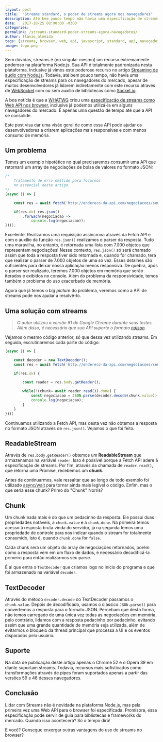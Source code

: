 ```yaml
---
layout: post
title:  "Streams standard, o poder de streams agora nos navegadores"
description: Até bem pouco tempo não havia uma especificação de streams para os navegadores (...) a WHATWG criou uma especificação de streams como Web API nos browser.
date:   2017-10-25 08:00:00 -0300
categories:
permalink: /streams-standard-poder-streams-agora-navegadores/
author: flavio_almeida
tags: [streams, browser, web, api, javascript, standard, api, navegador]
image: logo.png
---
```


Sem dúvidas, streams é (no singular mesmo) um recurso  extremamente poderoso na plataforma Node.js. Sua API é totalmente padronizada nesta plataforma. Inclusive já vimos este poderoso recurso no artigo <a href="http://cangaceirojavascript.com.br/streaming-audio-node/" target="_blank">Streaming de audio com Node.js</a>. Todavia, até bem pouco tempo, não havia uma especificação de streams para os navegadores do mercado, apesar de muitos desenvolvedores já lidarem indiretamente com este recurso através de <a href="https://pt.wikipedia.org/wiki/WebSocket" target="_blank">WebSocket</a> com ou sem auxílio de bibliotecas como <a href="https://socket.io/" target="_blank">Socket.io</a>. 

A boa notícia é que a <a href="https://whatwg.org/">WHATWG</a> criou uma <a href="https://streams.spec.whatwg.org/" target="_blank">especificação de streams como Web API nos browser</a>, inclusive já podemos utilizá-la em alguns navegadores do mercado. É apenas uma questão de tempo até que a API se consolide.

Este post visa dar uma visão geral de como essa API pode ajudar os desenvolvedores a criarem aplicações mais responsivas e com menos consumo de memória.

## Um problema

Temos um exemplo hipotético no qual precisaremos consumir uma API que retornará um array de negociações de bolsa de valores no formato JSON:

```javascript
/* 
    Tratamento de erro omitido para focarmos 
    no essencial deste artigo.
*/
(async () => {

    const res = await fetch('http://endereco-da-api.com/negociacoes/semana');

    if(res.ok) res.json()
        .forEach(negociacao => 
            console.log(negociacao));
})();
```

Excelente. Realizamos uma requisição assíncrona através da Fetch API e com o auxílio da função `res.json()` realizamos o parser da resposta. Tudo uma maravilha, no entanto, é retornada uma lista com 7.000 objetos que representam negociações! Nesse contexto, `res.json()` só será chamado assim que toda a resposta tiver sido retornada e, quando for chamado, terá que realizar o parser de 7.000 objetos de uma só vez. Esses detalhes são suficientes para deixar nossa aplicação menos responsiva. De quebra, após o parser ser realizado, teremos 7.000 objetos em memória que serão iterados e exibidos no console. Além do problema da responsividade, temos também o problema do uso exacerbado de memória. 

Agora que já temos o *big picture* do problema, veremos como a API de streams pode nos ajudar a resolvê-lo.

## Uma solução com streams

>*O autor utilizou a versão 61 do Google Chrome durante seus testes. Além disso, é necessário que sua API suporte o formato <a href="http://ndjson.org/" target="_blank">ndjson</a>.*

Vejamos o mesmo código anterior, só que dessa vez utilizando streams. Em seguida, escrutinaremos cada parte do código:


```javascript
(async () => {

    const decoder = new TextDecoder();
    const res = await fetch('http://endereco-da-api.com/negociacoes/semana');

    if(res.ok) {
        
        const reader = res.body.getReader();

        while(!(chunk= await reader.read()).done) {
            const negociacao = JSON.parse(decoder.decode(chunk.value));
            console.log(negociacao);
        }
    }
})()    

```

Continuamos utilizando a Fetch API, mas desta vez não obtemos a resposta no formato JSON através de `res.json()`. Vejamos o que foi feito. 

## ReadableStream

Através de `res.body.getReader()` obtemos um **ReadableStream** que armazenamos na variável `reader`. Isso é possível porque a Fetch API adere à especificação de streams. Por fim, através da chamada de `reader.read()`, que retorna uma Promise, recebemos um **chunk**. 

Antes de continuarmos, vale ressaltar que ao longo de todo exemplo foi utilizado <a href="https://developer.mozilla.org/pt-BR/docs/Web/JavaScript/Reference/Statements/funcoes_assincronas" target="_blank">async/wait</a> para tornar ainda mais legível o código.  Enfim, mas o que seria esse chunk? Primo do "Chunk" Norris?

## Chunk

Um chunk nada mais é do que um pedacinho da resposta. Ele possui duas propriedades notáveis, a `chunk.value` e a `chunk.done`. Na primeira temos acesso à resposta bruta vinda do servidor, já na segunda temos uma propriedade de controle para nos indicar quando o stream for totalmente consumido, isto é, quando `chunk.done` for `false`. 

Cada chunk será um objeto do array de negociações retornados, porém como a resposta vem em um fluxo de dados, é necessário decodificá-la primeiro para então realizarmos seu parse. 

É ai que entra o `TextDecoder` que criamos logo no início do programa e que foi armazenado na variável `decoder`. 

## TextDecoder

Através do método `decoder.decode` do TextDecoder passamos o `chunk.value`. Depois de decodificado, usamos o clássico `JSON.parse()` para convertemos a resposta para o formato JSON. Percebam que desta forma, não temos carregado de uma única vez todas as negociações em memória, pelo contrário, lidamos com a resposta pedacinho por pedacinho, evitando assim que uma grande quantidade de memória seja utilizada, além de evitarmos o bloqueio da thread principal que processa a UI e os eventos disparados pelo usuário.

## Suporte

Na data de publicação deste artigo apenas o Chrome 52 e o Opera 39 em diante suportam streams. Todavia, recursos mais sofisticados como transformações através de pipes foram suportados apenas a partir das versões 59 e 46 desses navegadores.

## Conclusão

Lidar com Streams não é novidade na plataforma Node.js, mas pela primeira vez uma Web API para o browser foi especificada. Promisora, essa especificação pode servir de guia para bibliotecas e frameworks do mercado. Quando isso acontecerá? Só o tempo dirá!

E você? Consegue enxergar outras vantagens do uso de streams no browser?